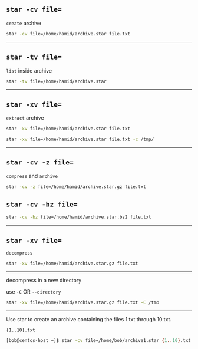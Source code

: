 
## `star -cv file=`

`create` archive

```bash
star -cv file=/home/hamid/archive.star file.txt
```

________________________________________________________________________________________________

## `star -tv file=`


`list` inside archive

```bash
star -tv file=/home/hamid/archive.star
```

________________________________________________________________________________________________

## `star -xv file=`

`extract` archive

```bash
star -xv file=/home/hamid/archive.star file.txt
```

```bash
star -xv file=/home/hamid/archive.star file.txt -c /tmp/
```

________________________________________________________________________________________________

## `star -cv -z file=`

`compress` and `archive`

```bash
star -cv -z file=/home/hamid/archive.star.gz file.txt
```

## `star -cv -bz file=`


```bash
star -cv -bz file=/home/hamid/archive.star.bz2 file.txt
```

________________________________________________________________________________________________

## `star -xv file=`

`decompress`

```bash
star -xv file=/home/hamid/archive.star.gz file.txt
```

________________________________________________________________________________________________



decompress in a new directory

use `-C`  OR  `--directory`

```bash
star -xv file=/home/hamid/archive.star.gz file.txt -C /tmp
```

________________________________________________________________________________________________



Use star to create an archive containing the files 1.txt through 10.txt. 

`{1..10}.txt`

```bash
[bob@centos-host ~]$ star -cv file=/home/bob/archive1.star {1..10}.txt
```
